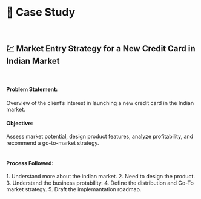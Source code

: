 <h1>📁 Case Study</h1>
<br>
<h2>💹 Market Entry Strategy for a New Credit Card in Indian Market</h2>
<br>
<h4>Problem Statement:</h4>
Overview of the client’s interest in launching a new credit card in the Indian market.
<br>
<h4>Objective:</h4>
Assess market potential, design product features, analyze profitability, and recommend a go-to-market strategy.
<br><br>
<h4>Process Followed:</h4>
1. Understand more about the indian market.
2. Need to design the product.
3. Understand the business protability.
4. Define the distribution and Go-To market strategy.
5. Draft the implemantation roadmap.
